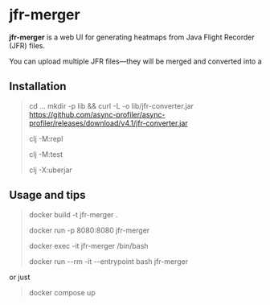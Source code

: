 # jfr-merger

**jfr-merger** is a web UI for generating heatmaps from Java Flight Recorder (JFR) files.

You can upload multiple JFR files—they will be merged and converted into a

## Installation

> cd ...
> mkdir -p lib && curl -L -o lib/jfr-converter.jar https://github.com/async-profiler/async-profiler/releases/download/v4.1/jfr-converter.jar
>
> clj -M:repl
>
> clj -M:test
> 
> clj -X:uberjar

## Usage and tips

>docker build -t jfr-merger .
>
>docker run -p 8080:8080 jfr-merger
>
>docker exec -it jfr-merger /bin/bash
>
>docker run --rm -it --entrypoint bash jfr-merger

or just

>docker compose up
